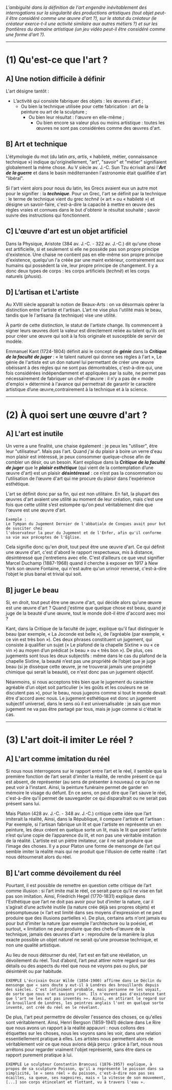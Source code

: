 *L'ambiguïté dans la définition de l'art engendre inévitablement des interrogations sur la singularité des productions artistiques (tout objet peut-il être considéré comme une œuvre d'art ?), sur le statut du créateur (le créateur exerce-t-il une activité similaire aux autres métiers ?) et sur les frontières du domaine artistique (un jeu vidéo peut-il être considéré comme une forme d'art ?).*

---

# (1) Qu'est-ce que l'art ? 

## **__A] Une notion difficile à définir__** 

L'art désigne tantôt : 

- L’activité qui consiste fabriquer des objets : les œuvres d'art ; 
  - Ou bien la technique utilisée pour cette fabrication : art de la peinture ou art de la sculpture ; 
    - Ou bien leur résultat : l'œuvre en elle-même ; 
      - Ou bien encore sa valeur plus ou moins artistique : toutes les œuvres ne sont pas considérées comme des œuvres d'art. 

## **__B] Art et technique__** 

L'étymologie du mot (du latin *ars*, *artis*, « habileté, métier, connaissance technique ») indique qu'originellement, "art", "savoir" et "métier" signifiaient globalement la même chose. Au V siècle av. J.-C. Sun Tzu écrivait ansi l'__*Art de la guerre*__ et dans le basin méditerranéen l'astronomie était qualifiée d'art "libéral". 

Si l'art vient alors pour nous du latin, les Grecs avaient eux un autre mot pour le signifier : la ***technique***. Pour un Grec, l'art se définit par la technique : le terme de technique vient du grec *technê* (« art » ou « habileté ») et désigne un savoir-faire, c'est-à-dire la capacité à mettre en œuvre des règles vraies et connues dans le but d'obtenir le résultat souhaité ; savoir suivre des instructions qui fonctionnent. 

## **__C] L'œuvre d'art est un objet artificiel__** 

Dans la Physique, Aristote (384 av. J.-C. - 322 av. J.-C.) dit qu'une chose est artificielle, si et seulement si elle ne possède pas son propre principe d'existence. Une chaise ne contient pas en elle-même son propre principe d'existence, quelqu'un l'a créée par une maint extérieur, contrairement aux humains qui possèdent la vie, leur propre principe de changement. Il y a donc deux types de corps : les corps artificiels (*technê*) et les corps naturels (*phusis*).

## **__D] L’artisan et L'artiste__**

Au XVIII siècle apparaît la notion de Beaux-Arts : on va désormais opérer la distinction entre l'artiste et l'artisan. L’art ne vise plus l'utilité  mais le beau, tandis que le l'artisana (la technique) vise une utilité.

À partir de cette distinction, le statut de l'artiste change. Ils commencent à signer leurs œuvres dont la valeur est directement reliée au talent qu'ils ont pour créer une œuvre qui soit à la fois originale et susceptible de servir de modèle. 

Emmanuel Kant (1724-1804) définit aisi le concept de ***génie*** dans la __*Critique de la faculté de juger*__ : « le talent naturel qui donne ses règles à l'art », Le génie de l'artiste est un don naturel lui permettant de créer une œuvre obéissant à des règles qui ne sont pas démontrables, c'est-à-dire qui, une fois considérées indépendamment et appliquées par la suite, ne permet pas nécessairement de fabriquer un chef-d'œuvre :  il n’y a pas de « mode d'emploi » déterminé à l'avance qui permettrait de garantir le caractère artistique d’une œuvre,contrairement à la technique et à la science. 

---

# __**(2) À quoi sert une œuvre d'art ?**__

## **__A] L'art est inutile__** 

Un verre a une finalité, une chaise également : je peux les "utiliser", être leur "utilisateur". Mais pas l'art. Quand j'ai du plaisir à boire un verre d'eau mon plaisir est intéressé, je peux consommer quelque-chose afin de combler un désir, ou un besoin.  Kant explique dans la __*Critique de la faculté de juger*__ que le ***plaisir esthétique*** (qui vient de la contemplation d’une œuvre d'art) est un plaisir ***désintéressé*** : ce n’est pas la consommation ou l’utilisation de l’œuvre d'art qui me procure du plaisir dans l'expérience esthétique. 

L'art se définit donc par sa fin, qui est non utilitaire. En fait, la plupart des œuvres d'art avaient une utilité au moment de leur création, mais c’est une fois que cette utilité s’est estompée qu'on peut véritablement dire que l'œuvre est une œuvre d'art. 

```
Exemple : 
Le Tympan du Jugement Dernier de l'abbatiale de Conques avait pour but de susciter chez 
l'observateur la peur du Jugement et de l'Enfer, afin qu'il conforme sa vie aux préceptes de l'Église.
```

Cela signifie donc qu'en droit, tout peut être une œuvre d'art. Ce qui définit une œuvre d'art, c'est d'abord le rapport respectueux, mis à distance, désintéressé que j'entretiens avec elle. C'est d’ailleurs ce que veut signifier Marcel Duchamp (1887-1968) quand il cherche à exposer en 1917 à New York son œuvre Fontaine, qui n'est autre qu'un urinoir renversé, c'est-à-dire l’objet le plus banal et trivial qui soit. 

## **__B] juger Le beau__**

Si, en droit, tout peut être une œuvre d'art, qui décide alors qu’une œuvre est une œuvre d'art ? Quand j'estime que quelque chose est beau, quand je juge de la beauté d'une œuvre, tout le monde doit-il être d'accord avec moi ?

Kant, dans la Critique de la faculté de juger, explique qu'il faut distinguer le beau (par exemple, « La Joconde est belle »), de l’agréable (par exemple, « ce vin est très bon »). Ces deux phrases constituent un jugement, qui consiste à qualifier un sujet (« Le plafond de la chapelle Sixtine » ou « ce vin ») au moyen d’un prédicat (« beau » ou « très bon »). De plus, ces jugements sont tous les deux subjectifs : même dans le cas du plafond de la chapelle Sixtine, la beauté n’est pas une propriété de l’objet que je juge beau (si je dissèque cette œuvre, je ne trouverai jamais une propriété chimique qui serait la beauté), ce n'est donc pas un jugement objectif.

Néanmoins, si nous acceptons très bien que le jugement du caractère agréable d’un objet soit particulier (« les goûts et les couleurs ne se discutent pas »), pour le beau, nous jugeons comme si tout le monde devait être d'accord avec nous. Le jugement esthétique est donc un jugement subjectif universel, dans le sens où il est universalisable : je sais que mon jugement ne va pas être partagé par tous, mais je juge comme si c'était le cas.

---

# (3) L'art doit-il imiter Le réel ? 

## A] L'art comme imitation du réel 

Si nous nous interrogeons sur le rapport entre l’art et le réel, il semble que la première fonction de l’art serait d'imiter la réalité, de rendre présent ce qui est absent, de représenter (au sens de présenter à nouveau) ce qu'on ne peut voir à l'instant. Ainsi, la peinture funéraire permet de garder en mémoire le visage du défunt. En ce sens, on peut dire que l’art sauve le réel, c'est-à-dire qu'il permet de sauvegarder ce qui disparaîtrait ou ne serait pas présent sans lui. 

Mais Platon (428 av. J.-C. - 348 av. J.-C.) critique cette idée que l’art imiterait la réalité, Ainsi, dans la République, il compare l'artiste et l'artisan : Par exemple, si l'artisan fabrique un lit et que l'artiste en représente un en peinture, les deux créent en quelque sorte un lit, mais le lit que peint l'artiste n’est qu’une copie de l’apparence du lit, et non pas une véritable imitation de la réalité. L'artiste est un piètre imitateur, car il ne sait produire que l’image des choses. Il y a pour Platon une forme de mensonge de l’art qui semble imiter la réalité mais qui ne produit que l'illusion de cette réalité : l’art nous détournerait alors du réel. 

## B] L'art comme dévoilement du réel 

Pourtant, il est possible de remettre en question cette critique de l’art comme illusion : si l’art imite mal le réel, ce serait parce qu’il ne vise en fait pas son imitation. Ainsi, Friedrich Hegel (1770-1831) explique dans l'Esthétique que l’art ne doit pas avoir pour but d’imiter la nature, car il s'agirait d’une activité inutile (la nature crée déjà ses propres objets) et présomptueuse (« l’art est limité dans ses moyens d'expression et ne peut produire que des illusions partielles »). De plus, certains arts n'ont jamais eu pour but d’imiter la nature (par exemple l'architecture ou la poésie), et surtout, « limitation ne peut produire que des chefs-d'œuvre de la technique, jamais des œuvres d'art » : reproduire de la manière la plus exacte possible un objet naturel ne serait qu'une prouesse technique, et non une qualité artistique. 

Au lieu de nous détourner du réel, l’art est en fait une révélation, un dévoilement du réel. Tout d’abord, l’art peut attirer notre regard sur des détails ou des aspects du réel que nous ne voyons pas ou plus, par désintérêt ou par habitude. 

```
EXEMPLE L'écrivain Oscar Wilde (1854-1900) affirme dans Le Déclin du mensonge que « sans doute y eut-il à Londres des brouillards depuis des siècles. C'est infiniment probable, mais personne ne les voyait, de sorte que nous n'en savions rien. Ils n'eurent pas d'existence tant que l'art ne les eut pas inventés >». Ainsi, en attirant le regard sur le brouillard de Londres, les peintres anglais l'ont en quelque sorte inventé, ont créé du réel en le révélant. 
```

De plus, l'art peut permettre de dévoiler l'essence des choses, ce qu'elles sont véritablement. Ainsi, Henri Bergson (1859-1941) déclare dans Le Rire que nous avons un rapport à la réalité appauvri : nous collons des étiquettes sur les choses, nous les voyons sans les voir, dans une relation essentiellement pratique à elles. Les artistes nous permettent alors de véritablement voir ce que nous avions déjà perçu : grâce à l’art, nous nous arrêtons pour regarder vraiment l'objet représenté, sans être dans ce rapport purement pratique à lui. 

```
EXEMPLE Le sculpteur Constantin Brancusi (1876-1957) explique, à propos de sa sculpture Poisson, qu'il a représenté le poisson dans sa simplicité, le « sens réel » du poisson, c'est-à-dire non pas ses écailles, sa queue, ses nageoires, mais « la vitesse de son mouvement, [...] son corps étincelant et flottant, vu à travers l'eau ». 
```
